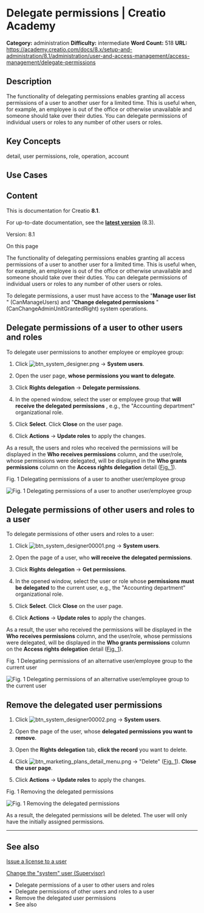 # Delegate permissions | Creatio Academy

**Category:** administration **Difficulty:** intermediate **Word Count:** 518
**URL:**
https://academy.creatio.com/docs/8.x/setup-and-administration/8.1/administration/user-and-access-management/access-management/delegate-permissions

## Description

The functionality of delegating permissions enables granting all access
permissions of a user to another user for a limited time. This is useful when,
for example, an employee is out of the office or otherwise unavailable and
someone should take over their duties. You can delegate permissions of
individual users or roles to any number of other users or roles.

## Key Concepts

detail, user permissions, role, operation, account

## Use Cases

## Content

This is documentation for Creatio **8.1**.

For up-to-date documentation, see the
**[latest version](/docs/8.x/setup-and-administration/administration/user-and-access-management/access-management/delegate-permissions)**
(8.3).

Version: 8.1

On this page

The functionality of delegating permissions enables granting all access
permissions of a user to another user for a limited time. This is useful when,
for example, an employee is out of the office or otherwise unavailable and
someone should take over their duties. You can delegate permissions of
individual users or roles to any number of other users or roles.

To delegate permissions, a user must have access to the "**Manage user list** "
(CanManageUsers) and "**Change delegated permissions** "
(CanChangeAdminUnitGrantedRight) system operations.

## Delegate permissions of a user to other users and roles​

To delegate user permissions to another employee or employee group:

1. Click
   ![btn_system_designer.png](https://academy.creatio.com/guides/sites/en/files/documentation/user/en/user_access_management/BPMonlineHelp/delegating_permissions/btn_system_designer.png)
   → **System users**.

2. Open the user page, **whose permissions you want to delegate**.

3. Click **Rights delegation** → **Delegate permissions**.

4. In the opened window, select the user or employee group that **will receive
   the delegated permissions** , e.g., the "Accounting department"
   organizational role.

5. Click **Select**. Click **Close** on the user page.

6. Click **Actions** → **Update roles** to apply the changes.

As a result, the users and roles who received the permissions will be displayed
in the **Who receives permissions** column, and the user/role, whose permissions
were delegated, will be displayed in the **Who grants permissions** column on
the **Access rights delegation** detail
([Fig. 1](https://academy.creatio.com#XREF_77385_Fig_493_Delegating)).

Fig. 1 Delegating permissions of a user to another user/employee group

![Fig. 1 Delegating permissions of a user to another user/employee group](https://academy.creatio.com/guides/sites/en/files/documentation/user/en/user_access_management/BPMonlineHelp/delegating_permissions/gif_section_users_delegate_permissions.gif)

## Delegate permissions of other users and roles to a user​

To delegate permissions of other users and roles to a user:

1. Click
   ![btn_system_designer00001.png](https://academy.creatio.com/guides/sites/en/files/documentation/user/en/user_access_management/BPMonlineHelp/delegating_permissions/btn_system_designer00001.png)
   → **System users**.

2. Open the page of a user, who **will receive the delegated permissions**.

3. Click **Rights delegation** → **Get permissions**.

4. In the opened window, select the user or role whose **permissions must be
   delegated** to the current user, e.g., the "Accounting department"
   organizational role.

5. Click **Select**. Click **Close** on the user page.

6. Click **Actions** → **Update roles** to apply the changes.

As a result, the user who received the permissions will be displayed in the
**Who receives permissions** column, and the user/role, whose permissions were
delegated, will be displayed in the **Who grants permissions** column on the
**Access rights delegation** detail
([Fig. 1](https://academy.creatio.com#XREF_18194_Fig_494_Delegating)).

Fig. 1 Delegating permissions of an alternative user/employee group to the
current user

![Fig. 1 Delegating permissions of an alternative user/employee group to the current user](https://academy.creatio.com/guides/sites/en/files/documentation/user/en/user_access_management/BPMonlineHelp/delegating_permissions/gif_section_users_delegate_permissions2.gif)

## Remove the delegated user permissions​

1. Click
   ![btn_system_designer00002.png](https://academy.creatio.com/guides/sites/en/files/documentation/user/en/user_access_management/BPMonlineHelp/delegating_permissions/btn_system_designer00002.png)
   → **System users**.

2. Open the page of the user, whose **delegated permissions you want to
   remove**.

3. Open the **Rights delegation** tab, **click the record** you want to delete.

4. Click
   ![btn_marketing_plans_detail_menu.png](https://academy.creatio.com/guides/sites/en/files/documentation/user/en/user_access_management/BPMonlineHelp/delegating_permissions/btn_marketing_plans_detail_menu.png)
   → "Delete"
   ([Fig. 1](https://academy.creatio.com#XREF_22971_Fig_495_Removing)). **Close
   the user page**.

5. Click **Actions** → **Update roles** to apply the changes.

Fig. 1 Removing the delegated permissions

![Fig. 1 Removing the delegated permissions](https://academy.creatio.com/guides/sites/en/files/documentation/user/en/user_access_management/BPMonlineHelp/delegating_permissions/gif_section_users_deleting_delegated_rights.gif)

As a result, the delegated permissions will be deleted. The user will only have
the initially assigned permissions.

---

## See also​

[Issue a license to a user](https://academy.creatio.com/documents?id=2309)

[Change the "system" user (Supervisor)](https://academy.creatio.com/documents?id=1756)

- Delegate permissions of a user to other users and roles
- Delegate permissions of other users and roles to a user
- Remove the delegated user permissions
- See also
